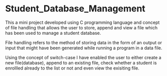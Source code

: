 # Student_Database_Management
This a mini project developed using C programming language and concept of file handling that allows the user to store, append and view a file which has been used to manage a student database. 

File handling refers to the method of storing data in the form of an output or input that might have been generated while running a program in a data file.

Using the concept of switch-case I have enabled the user to either create a new file(database), append to an existing file, check whether a student is enrollled already to the list or not and even view the exisiting file.
